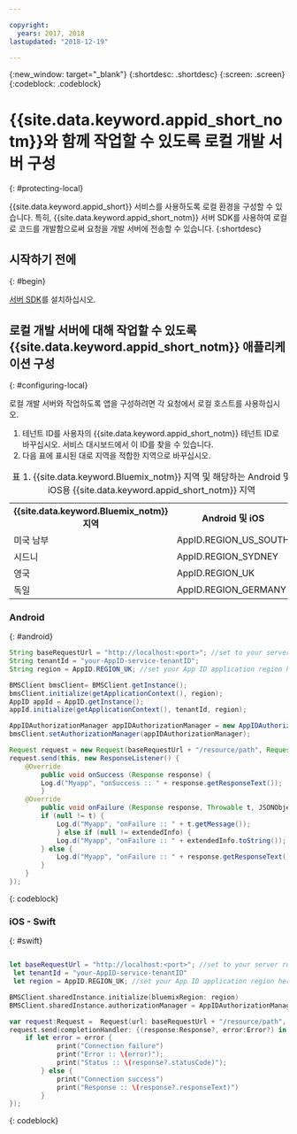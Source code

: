 ```yaml
---

copyright:
  years: 2017, 2018
lastupdated: "2018-12-19"

---
```


{:new_window: target="_blank"}
{:shortdesc: .shortdesc}
{:screen: .screen}
{:codeblock: .codeblock}


#  {{site.data.keyword.appid_short_notm}}와 함께 작업할 수 있도록 로컬 개발 서버 구성
{: #protecting-local}

{{site.data.keyword.appid_short}} 서비스를 사용하도록 로컬 환경을 구성할 수 있습니다. 특히, {{site.data.keyword.appid_short_notm}} 서버 SDK를 사용하여 로컬로 코드를 개발함으로써 요청을 개발 서버에 전송할 수 있습니다.
{:shortdesc}


## 시작하기 전에
{: #begin}

[서버 SDK](web-apps.html)를 설치하십시오.


## 로컬 개발 서버에 대해 작업할 수 있도록 {{site.data.keyword.appid_short_notm}} 애플리케이션 구성
{: #configuring-local}

로컬 개발 서버와 작업하도록 앱을 구성하려면 각 요청에서 로컬 호스트를 사용하십시오.

1. 테넌트 ID를 사용자의 {{site.data.keyword.appid_short_notm}} 테넌트 ID로 바꾸십시오. 서비스 대시보드에서 이 ID를 찾을 수 있습니다.
2. 다음 표에 표시된 대로 지역을 적합한 지역으로 바꾸십시오.

<table> <caption> 표 1. {{site.data.keyword.Bluemix_notm}} 지역 및 해당하는 Android 및 iOS용 {{site.data.keyword.appid_short_notm}} 지역 </caption>
<tr>
  <th> {{site.data.keyword.Bluemix_notm}} 지역 </th>
  <th> Android 및 iOS </th>
</tr>
<tr>
  <td> 미국 남부 </td>
  <td> AppID.REGION_US_SOUTH </td>
</tr>
<tr>
  <td> 시드니 </td>
  <td> AppID.REGION_SYDNEY </td>
</tr>
<tr>
  <td> 영국 </td>
  <td> AppID.REGION_UK </td>
</tr>
<tr>
  <td> 독일 </td>
  <td> AppID.REGION_GERMANY </td>
</tr>
</table>



### Android
{: #android}
```java
String baseRequestUrl = "http://localhost:<port>"; //set to your server running port
String tenantId = "your-AppID-service-tenantID";
String region = AppID.REGION_UK; //set your App ID application region here. Currently possible values are AppID.REGION_US_SOUTH, AppID.REGION_SYDNEY, AppID.REGION_GERMANY, or AppID.REGION_UK.

BMSClient bmsClient= BMSClient.getInstance();
bmsClient.initialize(getApplicationContext(), region);
AppID appId = AppID.getInstance();
appId.initialize(getApplicationContext(), tenantId, region);

AppIDAuthorizationManager appIDAuthorizationManager = new AppIDAuthorizationManager(appId);
bmsClient.setAuthorizationManager(appIDAuthorizationManager);

Request request = new Request(baseRequestUrl + "/resource/path", Request.GET);
request.send(this, new ResponseListener() {
    @Override
		public void onSuccess (Response response) {
        Log.d("Myapp", "onSuccess :: " + response.getResponseText());
		}
    @Override
		public void onFailure (Response response, Throwable t, JSONObject extendedInfo) {
        if (null != t) {
            Log.d("Myapp", "onFailure :: " + t.getMessage());
			} else if (null != extendedInfo) {
            Log.d("Myapp", "onFailure :: " + extendedInfo.toString());
		} else {
            Log.d("Myapp", "onFailure :: " + response.getResponseText());
		}
    }
});
```
{: codeblock}

### iOS - Swift
{: #swift}
```swift

let baseRequestUrl = "http://localhost:<port>"; //set to your server running port
 let tenantId = "your-AppID-service-tenantID"
 let region = AppID.REGION_UK; //set your App ID application region here. Currently possible values are AppID.REGION_US_SOUTH, AppID.REGION_SYDNEY, AppID.REGION_GERMANY, or AppID.REGION_UK.

BMSClient.sharedInstance.initialize(bluemixRegion: region)
BMSClient.sharedInstance.authorizationManager = AppIDAuthorizationManager(appid:AppID.sharedInstance)

var request:Request =  Request(url: baseRequestUrl + "/resource/path", method: HttpMethod.GET)
request.send(completionHandler: {(response:Response?, error:Error?) in
    if let error = error {
            print("Connection failure")
            print("Error :: \(error)");
            print("Status :: \(response?.statusCode)");
        } else {
            print("Connection success")
            print("Response :: \(response?.responseText)")
        }
});
```
{: codeblock}
